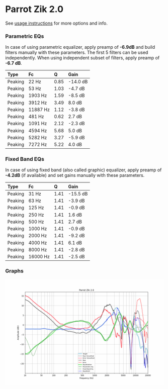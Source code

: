 # Parrot Zik 2.0
See [usage instructions](https://github.com/jaakkopasanen/AutoEq#usage) for more options and info.

### Parametric EQs
In case of using parametric equalizer, apply preamp of **-6.9dB** and build filters manually
with these parameters. The first 5 filters can be used independently.
When using independent subset of filters, apply preamp of **-6.7 dB**.

| Type    | Fc       |    Q | Gain     |
|:--------|:---------|:-----|:---------|
| Peaking | 22 Hz    | 0.85 | -14.0 dB |
| Peaking | 53 Hz    | 1.03 | -4.7 dB  |
| Peaking | 1903 Hz  | 1.59 | -8.5 dB  |
| Peaking | 3912 Hz  | 3.49 | 8.0 dB   |
| Peaking | 11887 Hz | 1.12 | -3.8 dB  |
| Peaking | 481 Hz   | 0.62 | 2.7 dB   |
| Peaking | 1091 Hz  | 2.12 | -2.3 dB  |
| Peaking | 4594 Hz  | 5.68 | 5.0 dB   |
| Peaking | 5282 Hz  | 3.27 | -5.9 dB  |
| Peaking | 7272 Hz  | 5.22 | 4.0 dB   |

### Fixed Band EQs
In case of using fixed band (also called graphic) equalizer, apply preamp of **-4.2dB**
(if available) and set gains manually with these parameters.

| Type    | Fc       |    Q | Gain     |
|:--------|:---------|:-----|:---------|
| Peaking | 31 Hz    | 1.41 | -15.5 dB |
| Peaking | 63 Hz    | 1.41 | -3.9 dB  |
| Peaking | 125 Hz   | 1.41 | -0.9 dB  |
| Peaking | 250 Hz   | 1.41 | 1.6 dB   |
| Peaking | 500 Hz   | 1.41 | 2.7 dB   |
| Peaking | 1000 Hz  | 1.41 | -0.9 dB  |
| Peaking | 2000 Hz  | 1.41 | -9.2 dB  |
| Peaking | 4000 Hz  | 1.41 | 6.1 dB   |
| Peaking | 8000 Hz  | 1.41 | -2.8 dB  |
| Peaking | 16000 Hz | 1.41 | -2.5 dB  |

### Graphs
![](./Parrot%20Zik%202.0.png)
